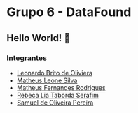 # Grupo 6 - DataFound
## Hello World! 👋

### Integrantes
- [Leonardo Brito de Oliviera](https://github.com/leobr1t0)
- [Matheus Leone Silva](https://github.com/Matheu5Leone)
- [Matheus Fernandes Rodrigues](https://github.com/Fernandeess)
- [Rebeca Lia Taborda Serafim](https://github.com/RebecaLia)
- [Samuel de Oliveira Pereira](https://github.com/Samuel-Oli-P)

<!--

**Here are some ideas to get you started:**

🙋‍♀️ A short introduction - what is your organization all about?
🌈 Contribution guidelines - how can the community get involved?
👩‍💻 Useful resources - where can the community find your docs? Is there anything else the community should know?
🍿 Fun facts - what does your team eat for breakfast?
🧙 Remember, you can do mighty things with the power of [Markdown](https://docs.github.com/github/writing-on-github/getting-started-with-writing-and-formatting-on-github/basic-writing-and-formatting-syntax)
-->
